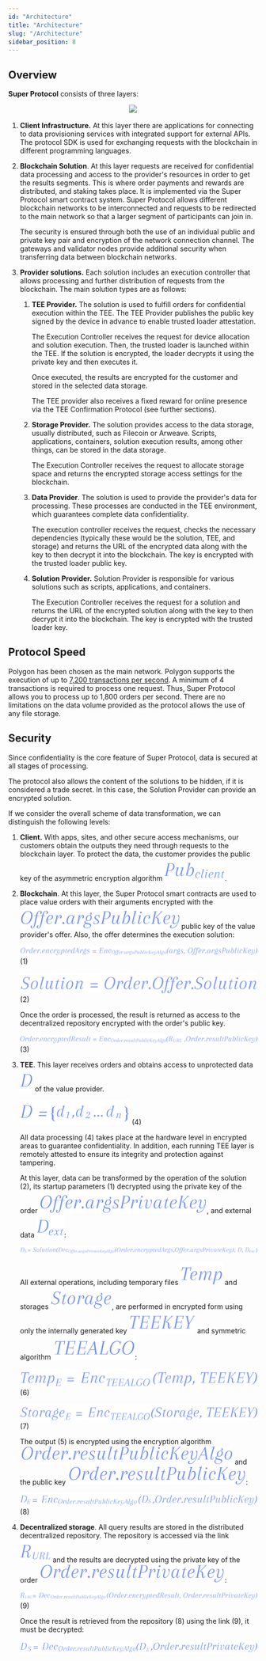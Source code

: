 ```yaml
---
id: "Architecture"
title: "Architecture"
slug: "/Architecture"
sidebar_position: 8
---
```


## Overview

**Super Protocol** consists of three layers: 

<p align="center">
  <img src={require('./images/architecture-01.png').default} />
</p>

1. **Client Infrastructure.** At this layer there are applications for connecting to data provisioning services with integrated support for external APIs. The protocol SDK is used for exchanging requests with the blockchain in different programming languages.
2. **Blockchain Solution**. At this layer requests are received for confidential data processing and access to the provider's resources in order to get the results segments. This is where order payments and rewards are distributed, and staking takes place. It is implemented via the Super Protocol smart contract system. Super Protocol allows different blockchain networks to be interconnected and requests to be redirected to the main network so that a larger segment of participants can join in.

   The security is ensured through both the use of an individual public and private key pair and encryption of the network connection channel. The gateways and validator nodes provide additional security when transferring data between blockchain networks.

3. **Provider solutions.** Each solution includes an execution controller that allows processing and further distribution of requests from the blockchain. The main solution types are as follows:
   1. **TEE Provider.** The solution is used to fulfill orders for confidential execution within the TEE. The TEE Provider publishes the public key signed by the device in advance to enable trusted loader attestation.

      The Execution Controller receives the request for device allocation and solution execution. Then, the trusted loader is launched within the TEE. If the solution is encrypted, the loader decrypts it using the private key and then executes it.

      Once executed, the results are encrypted for the customer and stored in the selected data storage.

      The TEE provider also receives a fixed reward for online presence via the TEE Confirmation Protocol (see further sections).

   2. **Storage Provider.** The solution provides access to the data storage, usually distributed, such as Filecoin or Arweave. Scripts, applications, containers, solution execution results, among other things, can be stored in the data storage.

      The Execution Controller receives the request to allocate storage space and returns the encrypted storage access settings for the blockchain.

   3. **Data Provider**. The solution is used to provide the provider's data for processing. These processes are conducted in the TEE environment, which guarantees complete data confidentiality.

      The execution controller receives the request, checks the necessary dependencies (typically these would be the solution, TEE, and storage) and returns the URL of the encrypted data along with the key to then decrypt it into the blockchain. The key is encrypted with the trusted loader public key.

   4. **Solution Provider.** Solution Provider is responsible for various solutions such as scripts, applications, and containers.

      The Execution Controller receives the request for a solution and returns the URL of the encrypted solution along with the key to then decrypt it into the blockchain. The key is encrypted with the trusted loader key.

## Protocol Speed

Polygon has been chosen as the main network. Polygon supports the execution of up to [7,200 transactions per second](https://twitter.com/0xpolygon/status/1283467641076584448?lang=en). A minimum of 4 transactions is required to process one request. Thus, Super Protocol allows you to process up to 1,800 orders per second. There are no limitations on the data volume provided as the protocol allows the use of any file storage.

## Security

Since confidentiality is the core feature of Super Protocol, data is secured at all stages of processing.

The protocol also allows the content of the solutions to be hidden, if it is considered a trade secret. In this case, the Solution Provider can provide an encrypted solution.

If we consider the overall scheme of data transformation, we can distinguish the following levels:

1. **Client.** With apps, sites, and other secure access mechanisms, our customers obtain the outputs they need through requests to the blockchain layer. To protect the data, the customer provides the public key of the asymmetric encryption algorithm ![](images/architecture-formula-01.svg).

2. **Blockchain**. At this layer, the Super Protocol smart contracts are used to place value orders with their arguments encrypted with the ![](images/architecture-formula-02.svg) public key of the value provider's offer. Also, the offer determines the execution solution:

   ![](images/architecture-formula-03.svg) (1)

   ![](images/architecture-formula-04.svg) (2)

   Once the order is processed, the result is returned as access to the decentralized repository encrypted with the order's public key.

   ![](images/architecture-formula-05.svg) (3)

3. **TEE**. This layer receives orders and obtains access to unprotected data ![](images/architecture-formula-06.svg) of the value provider.

   ![](images/architecture-formula-07.svg) (4)

   All data processing (4) takes place at the hardware level in encrypted areas to guarantee confidentiality. In addition, each running TEE layer is remotely attested to ensure its integrity and protection against tampering.

   At this layer, data can be transformed by the operation of the solution (2), its startup parameters (1) decrypted using the private key of the order ![](images/architecture-formula-08.svg), and external data ![](images/architecture-formula-09.svg):

   ![](images/architecture-formula-10.svg)

   All external operations, including temporary files ![](images/architecture-formula-11.svg) and storages ![](images/architecture-formula-12.svg), are performed in encrypted form using only the internally generated key ![](images/architecture-formula-13.svg) and symmetric algorithm ![](images/architecture-formula-14.svg):

   ![](images/architecture-formula-15.svg) (6)

   ![](images/architecture-formula-16.svg) (7)

   The output (5) is encrypted using the encryption algorithm ![](images/architecture-formula-17.svg) and the public key ![](images/architecture-formula-18.svg):

   ![](images/architecture-formula-19.svg) (8)

4. **Decentralized storage**. All query results are stored in the distributed decentralized repository. The repository is accessed via the link ![](images/architecture-formula-20.svg) and the results are decrypted using the private key of the order ![](images/architecture-formula-21.svg):

   ![](images/architecture-formula-22.svg) (9)

   Once the result is retrieved from the repository (8) using the link (9), it must be decrypted:

   ![](images/architecture-formula-23.svg) 